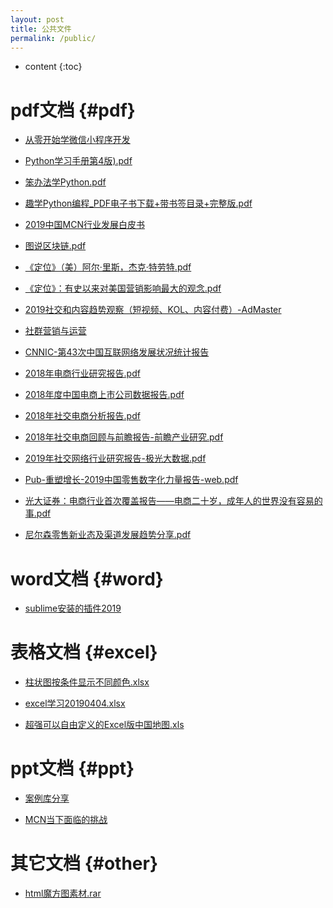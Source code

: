 ```yaml
---
layout: post
title: 公共文件
permalink: /public/
---
```


* content
{:toc}


pdf文档						{#pdf}
===================================

- [从零开始学微信小程序开发](/public/pdf/从零开始学微信小程序开发.pdf)

- [Python学习手册第4版).pdf](/public/pdf/Python学习手册第4版.pdf)

- [笨办法学Python.pdf](/public/pdf/笨办法学Python.pdf)

- [趣学Python编程_PDF电子书下载+带书签目录+完整版.pdf](/public/pdf/趣学Python编程_PDF电子书下载+带书签目录+完整版.pdf)

- [2019中国MCN行业发展白皮书](/public/pdf/2019中国MCN行业发展白皮书.pdf)

- [图说区块链.pdf](/public/pdf/图说区块链.pdf)

- [《定位》（美）阿尔·里斯，杰克·特劳特.pdf](/public/pdf/定位.pdf)

- [《定位》：有史以来对美国营销影响最大的观念.pdf](/public/pdf/定位：有史以来对美国营销影响最大的观念.pdf)

- [2019社交和内容趋势观察（短视频、KOL、内容付费）-AdMaster](/public/pdf/2019社交和内容趋势观察.pdf)

- [社群营销与运营](/public/pdf/社群营销与运营.pdf)

- [CNNIC-第43次中国互联网络发展状况统计报告](/public/pdf/CNNIC-第43次中国互联网络发展状况统计报告.pdf)

- [2018年电商行业研究报告.pdf](/public/pdf/2018年电商行业研究报告.pdf)

- [2018年度中国电商上市公司数据报告.pdf](/public/pdf/2018年度中国电商上市公司数据报告.pdf)

- [2018年社交电商分析报告.pdf](/public/pdf/2018年社交电商分析报告.pdf)

- [2018年社交电商回顾与前瞻报告-前瞻产业研究.pdf](/public/pdf/2018年社交电商回顾与前瞻报告-前瞻产业研究.pdf)

- [2019年社交网络行业研究报告-极光大数据.pdf](/public/pdf/2019年社交网络行业研究报告-极光大数据.pdf)

- [Pub-重塑增长-2019中国零售数字化力量报告-web.pdf](/public/pdf/Pub-重塑增长-2019中国零售数字化力量报告-web.pdf)

- [光大证券：电商行业首次覆盖报告——电商二十岁，成年人的世界没有容易的事.pdf](/public/pdf/光大证券-电商二十岁,成年人的世界没有容易的事.pdf)

- [尼尔森零售新业态及渠道发展趋势分享.pdf](/public/pdf/尼尔森零售新业态及渠道发展趋势分享.pdf)


word文档						{#word}
===================================

- [sublime安装的插件2019](https://view.officeapps.live.com/op/view.aspx?src=https://zydemo.github.io/public/doc/sublime安装的插件2019.docx)


表格文档						{#excel}
===================================

- [柱状图按条件显示不同颜色.xlsx](https://view.officeapps.live.com/op/view.aspx?src=https://zydemo.github.io/public/excel/柱状图按条件显示不同颜色.xlsx)

- [excel学习20190404.xlsx](https://view.officeapps.live.com/op/view.aspx?src=https://zydemo.github.io/public/excel/excel学习20190404.xlsx)

- [超强可以自由定义的Excel版中国地图.xls](https://view.officeapps.live.com/op/view.aspx?src=https://zydemo.github.io/public/excel/超强可以自由定义的Excel版中国地图.xls)


ppt文档						{#ppt}
===================================

- [案例库分享](https://view.officeapps.live.com/op/view.aspx?src=https://zydemo.github.io/public/ppt/案例库分享.pptx)

- [MCN当下面临的挑战](https://view.officeapps.live.com/op/view.aspx?src=https://zydemo.github.io/public/ppt/MCN当下面临的挑战.pptx)

其它文档						{#other}
===================================
- [html魔方图素材.rar](/public/other/img.rar)


